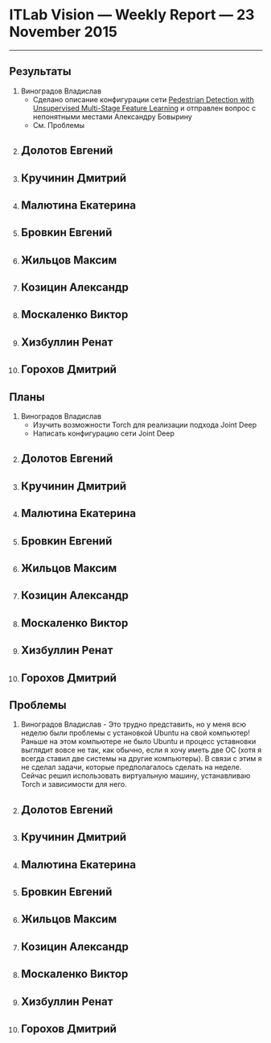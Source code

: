 # ITLab Vision — Weekly Report — 23 November 2015

----------------

## Результаты

  1. Виноградов Владислав
     - Сделано описание конфигурации сети [Pedestrian Detection with Unsupervised Multi-Stage Feature Learning](http://cs.nyu.edu/~sermanet/papers/sermanet-cvpr-13.pdf) и отправлен вопрос с непонятными местами Александру Бовырину
     - См. Проблемы
  1. Долотов Евгений
     -
  1. Кручинин Дмитрий
     -
  1. Малютина Екатерина
     -
  1. Бровкин Евгений
     -
  1. Жильцов Максим
     -
  1. Козицин Александр
     -
  1. Москаленко Виктор
     -
  1. Хизбуллин Ренат
     -
  1. Горохов Дмитрий
     -

## Планы

  1. Виноградов Владислав
     - Изучить возможности Torch для реализации подхода Joint Deep
     - Написать конфигурацию сети Joint Deep
  1. Долотов Евгений
     -
  1. Кручинин Дмитрий
     -
  1. Малютина Екатерина
     -
  1. Бровкин Евгений
     -
  1. Жильцов Максим
     -
  1. Козицин Александр
     -
  1. Москаленко Виктор
     -
  1. Хизбуллин Ренат
     -
  1. Горохов Дмитрий
     -

## Проблемы
   1. Виноградов Владислав
     - Это трудно представить, но у меня всю неделю были проблемы с установкой Ubuntu на свой компьютер! Раньше на этом компьютере не было Ubuntu и процесс уставновки выглядит вовсе не так, как обычно, если я хочу иметь две ОС (хотя я всегда ставил две системы на другие компьютеры). В связи с этим я не сделал задачи, которые предполагалось сделать на неделе. Сейчас решил использовать виртуальную машину, устанавливаю Torch и зависимости для него.
  1. Долотов Евгений
     -
  1. Кручинин Дмитрий
     -
  1. Малютина Екатерина
     -
  1. Бровкин Евгений
     -
  1. Жильцов Максим
     -
  1. Козицин Александр
     -
  1. Москаленко Виктор
     -
  1. Хизбуллин Ренат
     -
  1. Горохов Дмитрий
     -
